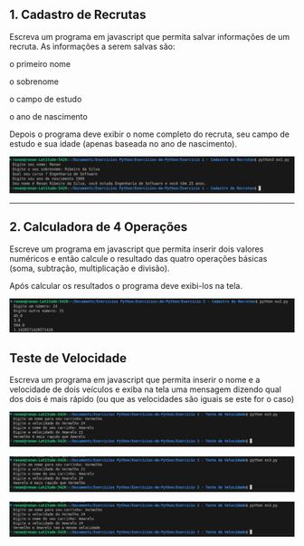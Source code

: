 ## 1. Cadastro de Recrutas

Escreva um programa em javascript que permita salvar informações de um recruta. As informações a serem salvas são:

o primeiro nome

o sobrenome

o campo de estudo

o ano de nascimento

Depois o programa deve exibir o nome completo do recruta, seu campo de estudo e sua idade (apenas baseada no ano de nascimento).

![alt text](<Screenshot from 2024-11-27 00-27-21.png>)

---

## 2. Calculadora de 4 Operações

Escreve um programa em javascript que permita inserir dois valores numéricos e então calcule o resultado das quatro operações básicas (soma, subtração, multiplicação e divisão).

Após calcular os resultados o programa deve exibi-los na tela.

![alt text](<Screenshot from 2024-11-27 01-56-34.png>)


## Teste de Velocidade

Escreva um programa em javascript que permita inserir o nome e a velocidade de dois veículos e exiba na tela uma mensagem dizendo qual dos dois é mais rápido (ou que as velocidades são iguais se este for o caso)


![alt text](<Screenshot from 2024-12-01 21-36-28.png>)

![alt text](<Screenshot from 2024-12-01 21-37-52.png>)

![alt text](<Screenshot from 2024-12-01 21-38-34.png>)